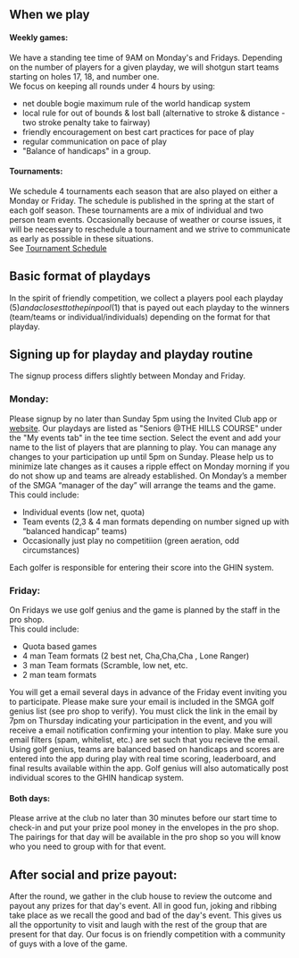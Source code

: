## When we play
#### Weekly games:
We have a standing tee time of 9AM on Monday's and Fridays.  Depending on the number of players for a given playday, we will shotgun start teams starting on holes 17, 18, and number one.  
We focus on keeping all rounds under 4 hours by using:
* net double bogie maximum rule of the world handicap system
* local rule for out of bounds & lost ball (alternative to stroke & distance - two stroke penalty take to fairway)
* friendly encouragement on best cart practices for pace of play
* regular communication on pace of play
* "Balance of handicaps" in a group.
#### Tournaments:
We schedule 4 tournaments each season that are also played on either a Monday or Friday.  The schedule is published in the spring at the start of each golf season.  These tournaments are a mix of individual and two person team events.  Occasionally because of weather or course issues, it will be necessary to reschedule a tournament and we strive to communicate as early as possible in these situations.  
See [Tournament Schedule](/schedule) 

## Basic format of playdays
In the spirit of friendly competition, we collect a players pool each playday ($5) and a closest to the pin pool ($1) that is payed out each playday to the winners (team/teams or individual/individuals) depending on the format for that playday.  

## Signing up for playday and playday routine
The signup process differs slightly between Monday and Friday.  
### Monday:
Please signup by no later than Sunday 5pm using the Invited Club app or [website](https://www.invitedclubs.com).  Our playdays are listed as "Seniors @THE HILLS COURSE" under the "My events tab" in the tee time section.    Select the event and add your name to the list of players that are planning to play.  You can manage any changes to your participation up until 5pm on Sunday.  Please help us to minimize late changes as it causes a ripple effect on Monday morning if you do not show up and teams are already established. 
On Monday’s a member of the SMGA “manager of the day” will arrange the teams and the game. This could include:
* Individual events (low net, quota)
* Team events (2,3 & 4 man formats depending on number signed up with “balanced handicap” teams)
* Occasionally just play no competitiion (green aeration, odd circumstances)

Each golfer is responsible for entering their score into the GHIN system.


### Friday:
On Fridays we use golf genius and the game is planned by the staff in the pro shop.  
This could include:
* Quota based games
* 4 man Team formats (2 best net, Cha,Cha,Cha , Lone Ranger) 
* 3 man Team formats (Scramble, low net, etc.
* 2 man team formats

You will get a email several days in advance of the Friday event inviting you to participate.  Please make sure your email is included in the SMGA golf genius list (see pro shop to verify).  You must click the link in the email by 7pm on Thursday indicating your participation in the event, and you will receive a email notification confirming your intention to play.  Make sure you email filters (spam, whitelist, etc.) are set such that you recieve the email.  Using golf genius, teams are balanced based on handicaps and scores are entered into the app during play with real time scoring, leaderboard, and final results available within the app.  Golf genius will also automatically post individual scores to the GHIN handicap system.  

#### Both days:
Please arrive at the club no later than 30 minutes before our start time to check-in and put your prize pool money in the envelopes in the pro shop.  The pairings for that day will be available in the pro shop so you will know who you need to group with for that event.  

## After social and prize payout:
After the round, we gather in the club house to review the outcome and payout any prizes for that day's event.  All in good fun, joking and ribbing take place as we recall the good and bad of the day's event.  This gives us all the opportunity to visit and laugh with the rest of the group that are present for that day.  Our focus is on friendly competition with a community of guys with a love of the game.  